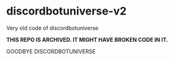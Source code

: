 # discordbotuniverse-v2

Very old code of discordbotuniverse

**THIS REPO IS ARCHIVED. IT MIGHT HAVE BROKEN CODE IN IT.**

GOODBYE DISCORDBOTUNIVERSE
